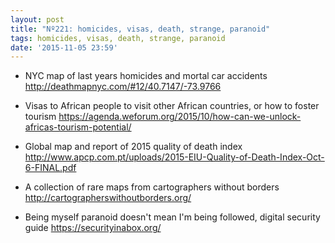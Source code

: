```yaml
---
layout: post
title: "Nº221: homicides, visas, death, strange, paranoid"
tags: homicides, visas, death, strange, paranoid
date: '2015-11-05 23:59'
---
```



* NYC map of last years homicides and mortal car accidents
  http://deathmapnyc.com/#12/40.7147/-73.9766

* Visas to African people to visit other African countries, or how to foster tourism
  https://agenda.weforum.org/2015/10/how-can-we-unlock-africas-tourism-potential/

* Global map and report of 2015 quality of death index
  http://www.apcp.com.pt/uploads/2015-EIU-Quality-of-Death-Index-Oct-6-FINAL.pdf

* A collection of rare maps from cartographers without borders
  http://cartographerswithoutborders.org/

* Being myself paranoid doesn't mean I'm being followed, digital security guide
  https://securityinabox.org/
